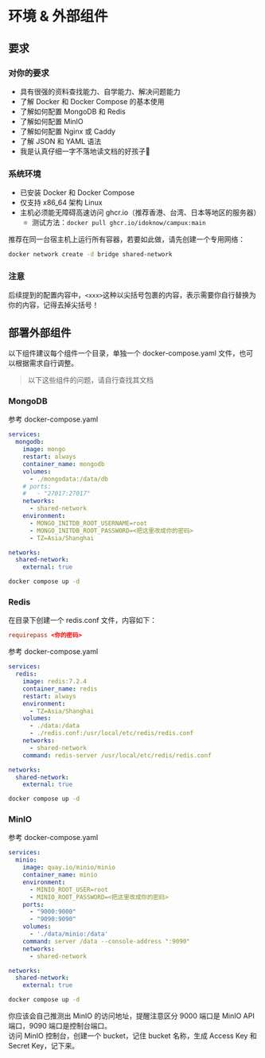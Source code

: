 # 环境 & 外部组件

## 要求

### 对你的要求

- 具有很强的资料查找能力、自学能力、解决问题能力
- 了解 Docker 和 Docker Compose 的基本使用
- 了解如何配置 MongoDB 和 Redis
- 了解如何配置 MinIO
- 了解如何配置 Nginx 或 Caddy
- 了解 JSON 和 YAML 语法
- 我是认真仔细一字不落地读文档的好孩子🫡

### 系统环境

- 已安装 Docker 和 Docker Compose
- 仅支持 x86_64 架构 Linux
- 主机必须能无障碍高速访问 ghcr.io（推荐香港、台湾、日本等地区的服务器）
    - 测试方法：`docker pull ghcr.io/idoknow/campux:main`

推荐在同一台宿主机上运行所有容器，若要如此做，请先创建一个专用网络：

```bash
docker network create -d bridge shared-network
```

### 注意

后续提到的配置内容中，`<xxx>`这种以尖括号包裹的内容，表示需要你自行替换为你的内容，记得去掉尖括号！

## 部署外部组件

以下组件建议每个组件一个目录，单独一个 docker-compose.yaml 文件，也可以根据需求自行调整。  

> 以下这些组件的问题，请自行查找其文档

### MongoDB

参考 docker-compose.yaml

```yaml
services:
  mongodb:
    image: mongo
    restart: always
    container_name: mongodb
    volumes:
      - ./mongodata:/data/db
    # ports:
    #   - "27017:27017"
    networks:
      - shared-network
    environment:
      - MONGO_INITDB_ROOT_USERNAME=root
      - MONGO_INITDB_ROOT_PASSWORD=<把这里改成你的密码>
      - TZ=Asia/Shanghai

networks:
  shared-network:
    external: true
```

```bash
docker compose up -d
```

### Redis

在目录下创建一个 redis.conf 文件，内容如下：

```conf
requirepass <你的密码>
```

参考 docker-compose.yaml

```yaml
services:
  redis:
    image: redis:7.2.4
    container_name: redis
    restart: always
    environment:
      - TZ=Asia/Shanghai
    volumes:
      - ./data:/data
      - ./redis.conf:/usr/local/etc/redis/redis.conf
    networks:
      - shared-network
    command: redis-server /usr/local/etc/redis/redis.conf

networks:
  shared-network:
    external: true
```

```bash
docker compose up -d
```

### MinIO

参考 docker-compose.yaml

```yaml
services:
  minio:
    image: quay.io/minio/minio
    container_name: minio
    environment:
      - MINIO_ROOT_USER=root
      - MINIO_ROOT_PASSWORD=<把这里改成你的密码>
    ports:
      - "9000:9000"
      - "9090:9090"
    volumes:
      - './data/minio:/data'
    command: server /data --console-address ":9090"
    networks:
      - shared-network

networks:
  shared-network:
    external: true
```

```bash
docker compose up -d
```

你应该会自己推测出 MinIO 的访问地址，提醒注意区分 9000 端口是 MinIO API 端口，9090 端口是控制台端口。  
访问 MinIO 控制台，创建一个 bucket，记住 bucket 名称，生成 Access Key 和 Secret Key，记下来。
